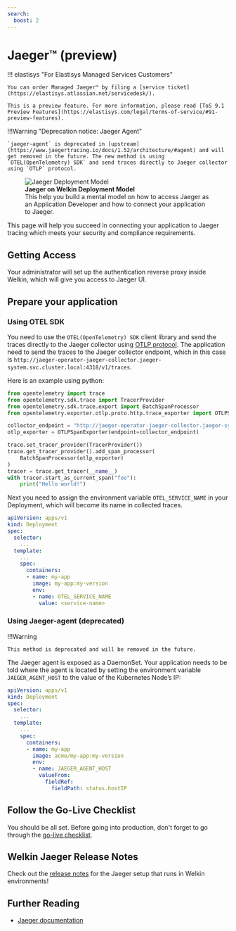 ```yaml
---
search:
  boost: 2
---
```

# Jaeger™ (preview)

!!! elastisys "For Elastisys Managed Services Customers"

    You can order Managed Jaeger™ by filing a [service ticket](https://elastisys.atlassian.net/servicedesk/).

    This is a preview feature. For more information, please read [ToS 9.1 Preview Features](https://elastisys.com/legal/terms-of-service/#91-preview-features).

!!!Warning "Deprecation notice: Jaeger Agent"

    `jaeger-agent` is deprecated in [upstream](https://www.jaegertracing.io/docs/1.52/architecture/#agent) and will get removed in the future. The new method is using `OTEL(OpenTelemetry) SDK` and send traces directly to Jaeger collector using `OTLP` protocol.

<figure>
    <img alt="Jaeger Deployment Model" src="../img/jaeger.drawio.svg" >
    <figcaption>
        <strong>Jaeger on Welkin Deployment Model</strong>
        <br>
        This help you build a mental model on how to access Jaeger as an Application Developer and how to connect your application to Jaeger.
    </figcaption>
</figure>

This page will help you succeed in connecting your application to Jaeger tracing which meets your security and compliance requirements.

## Getting Access

Your administrator will set up the authentication reverse proxy inside Welkin, which will give you access to Jaeger UI.

## Prepare your application

### Using OTEL SDK

You need to use the `OTEL(OpenTelemetry) SDK` client library and send the traces directly to the Jaeger collector using [OTLP protocol](https://opentelemetry.io/docs/specs/otel/protocol/). The application need to send the traces to the Jaeger collector endpoint, which in this case is `http://jaeger-operator-jaeger-collector.jaeger-system.svc.cluster.local:4318/v1/traces`.

Here is an example using python:

```py
from opentelemetry import trace
from opentelemetry.sdk.trace import TracerProvider
from opentelemetry.sdk.trace.export import BatchSpanProcessor
from opentelemetry.exporter.otlp.proto.http.trace_exporter import OTLPSpanExporter

collector_endpoint = "http://jaeger-operator-jaeger-collector.jaeger-system.svc.cluster.local:4318/v1/traces"
otlp_exporter = OTLPSpanExporter(endpoint=collector_endpoint)

trace.set_tracer_provider(TracerProvider())
trace.get_tracer_provider().add_span_processor(
    BatchSpanProcessor(otlp_exporter)
)
tracer = trace.get_tracer(__name__)
with tracer.start_as_current_span("foo"):
    print("Hello world!")
```

Next you need to assign the environment variable `OTEL_SERVICE_NAME` in your Deployment, which will become its name in collected traces.

```yaml
apiVersion: apps/v1
kind: Deployment
spec:
  selector:
    ...
  template:
    ...
    spec:
      containers:
      - name: my-app
        image: my-app:my-version
        env:
        - name: OTEL_SERVICE_NAME
          value: <service-name>
```

### Using Jaeger-agent (deprecated)

!!!Warning

    This method is deprecated and will be removed in the future.

The Jaeger agent is exposed as a DaemonSet. Your application needs to be told where the agent is located by setting the environment variable `JAEGER_AGENT_HOST` to the value of the Kubernetes Node’s IP:

```yaml
apiVersion: apps/v1
kind: Deployment
spec:
  selector:
    ...
  template:
    ...
    spec:
      containers:
      - name: my-app
        image: acme/my-app:my-version
        env:
        - name: JAEGER_AGENT_HOST
          valueFrom:
            fieldRef:
              fieldPath: status.hostIP
```

## Follow the Go-Live Checklist

You should be all set.
Before going into production, don't forget to go through the [go-live checklist](../go-live.md).

## Welkin Jaeger Release Notes

Check out the [release notes](../../release-notes/jaeger.md) for the Jaeger setup that runs in Welkin environments!

## Further Reading

- [Jaeger documentation](https://www.jaegertracing.io/docs/1.49/)
